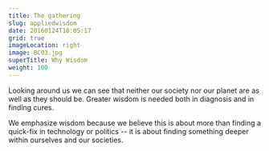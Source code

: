 ```yaml
---
title: The gathering
slug: appliedwisdom
date: 20160124T18:05:17
grid: true
imageLocation: right
image: BC03.jpg
superTitle: Why Wisdom
weight: 100
---
```


Looking around us we can see that neither our society nor our planet are as well as they should be. Greater wisdom is needed both in diagnosis and in finding cures.

We emphasize wisdom because we believe this is about more than finding a quick-fix in technology or politics -- it is about finding something deeper within ourselves and our societies.
